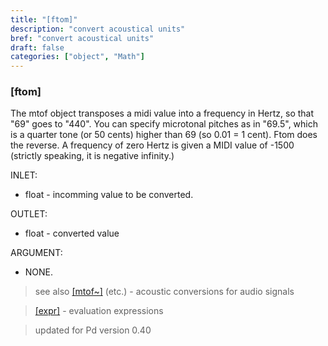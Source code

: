 ```yaml
---
title: "[ftom]"
description: "convert acoustical units"
bref: "convert acoustical units"
draft: false
categories: ["object", "Math"]
---
```


### [ftom]

The mtof object transposes a midi value into a frequency in Hertz, so that "69" goes to "440". You can specify microtonal pitches as in "69.5", which is a quarter tone (or 50 cents) higher than 69 (so 0.01 = 1 cent). Ftom does the reverse. A frequency of zero Hertz is given a MIDI value of -1500 (strictly speaking, it is negative infinity.)

INLET:

- float - incomming value to be converted.

OUTLET:

- float - converted value

ARGUMENT:

- NONE.
 


> see also [[mtof~]](../#) (etc.) - acoustic conversions for audio signals

> [[expr]](../expr-family) - evaluation expressions
 
 
> updated for Pd version 0.40
 
